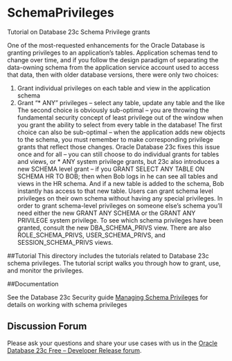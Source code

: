 # SchemaPrivileges
Tutorial on Database 23c Schema Privilege grants

One of the most-requested enhancements for the Oracle Database is granting privileges to an application’s tables. Application schemas tend to change over time, and if you follow the design paradigm of separating the data-owning schema from the application service account used to access that data, then with older database versions, there were only two choices:
1.	Grant individual privileges on each table and view in the application schema
2.	Grant “* ANY” privileges – select any table, update any table and the like
The second choice is obviously sub-optimal – you are throwing the fundamental security concept of least privilege out of the window when you grant the ability to select from every table in the database!
The first choice can also be sub-optimal – when the application adds new objects to the schema, you must remember to make corresponding privilege grants that reflect those changes. 
Oracle Database 23c fixes this issue once and for all – you can still choose to do individual grants for tables and views, or * ANY system privilege grants, but 23c also introduces a new SCHEMA level grant – if you GRANT SELECT ANY TABLE ON SCHEMA HR TO BOB; then when Bob logs in he can see all tables and views in the HR schema. And if a new table is added to the schema, Bob instantly has access to that new table.
Users can grant schema level privileges on their own schema without having any special privileges. In order to grant schema-level privileges on someone else’s schema you’ll need either the new GRANT ANY SCHEMA or the GRANT ANY PRIVILEGE system privilege.
To see which schema privileges have been granted, consult the new DBA_SCHEMA_PRIVS view. There are also ROLE_SCHEMA_PRIVS, USER_SCHEMA_PRIVS, and SESSION_SCHEMA_PRIVS views.

##Tutorial
This directory includes the tutorials related to Database 23c schema privileges. The tutorial script walks you through how to grant, use, and monitor the privileges.

##Documentation

See the Database 23c Security guide [Managing Schema Privileges](https://docs.oracle.com/en/database/oracle/oracle-database/23/dbseg/configuring-privilege-and-role-authorization.html#GUID-483D04AF-BC5B-4B3D-9D9A-1D2C3CE8F12F) for details on working with schema privileges

## Discussion Forum

Please ask your questions and share your use cases with us in the [Oracle Database 23c Free – Developer Release forum](https://forums.oracle.com/ords/apexds/domain/dev-community/category/oracle-database-free).
